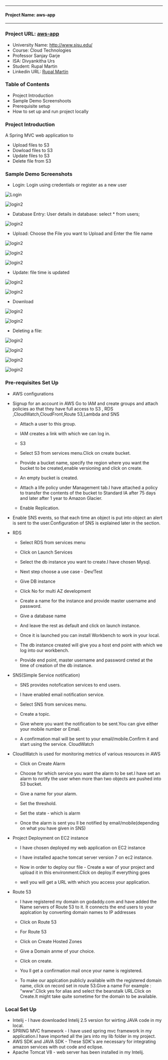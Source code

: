 ******************************
#### Project Name: aws-app
******************************

### Project URL: [aws-app](http://www.rupalmartin.com/AWSApp-1.0-SNAPSHOT)

* University Name: http://www.sjsu.edu/
* Course: Cloud Technologies
* Professor Sanjay Garje
* ISA: Divyankitha Urs
* Student: Rupal Martin 
* Linkedin URL: [Rupal Martin](https://www.linkedin.com/in/rupal-martin-34272272/)

### Table of Contents
* Project Introduction
* Sample Demo Screenshoots
* Prerequisite setup
* How to set up and run project locally

### Project Introduction
A Spring MVC web application to
* Upload files to S3
* Dowload files to S3
* Update files to S3
* Delete file from S3

### Sample Demo Screenshots

* Login: Login using credentials or register as a new user

![Login](/images/login.jpg?raw=true "Login screen")

![login2](/images/login2.jpg?raw=true "login2")

 *	Database Entry: User details in database:
select * from users;

![login2](images/db_login.jpg?raw=true "login2")

* Upload: Choose the File you want to Upload and Enter the file name

![login2](images/upload.jpg?raw=true "upload")

![login2](images/upload2.jpg?raw=true "login2")

![login2](images/upload_db.jpg?raw=true "login2")

* Update: file time is updated 

![login2](images/update.jpg?raw=true "login2")

![login2](images/upload2.jpg?raw=true "login2")

* Download

![login2](images/download.jpg?raw=true "login2")

![login2](images/download_cloudfront.jpg?raw=true "login2")

* Deleting a file:

![login2](images/delete.jpg?raw=true "login2")

![login2](images/delete_confirm.jpg?raw=true "login2")

![login2](images/delete_success.jpg?raw=true "login2")

![login2](images/delete_db.jpg?raw=true "login2")

### Pre-requisites Set Up

* AWS configurations

* Signup for an account in AWS
Go to IAM and create groups and attach policies ao that they have full access to S3 , RDS ,CloudWatch,CloudFront,Route 53,Lambda and     SNS

  * Attach a user to this group.
  * IAM creates a link with which we can log in.

  * S3

  * Select S3 from services menu.Click on create bucket.

   * Provide a bucket name, specify the region where you want the bucket to be created,enable versioning and click on create.

   * An empty bucket is created.

  * Attach a life policy under Management tab.I have attached a policy to transfer the contents of the bucket to Standard IA after 75 days and later after 1 year to Amazon Glacier.

  * Enable Replication.

 * Enable SNS events, so that each time an object is put into object an alert is sent to the user.Configuration of SNS is explained later in the section.

* RDS

   *  Select RDS from services menu

   * Click on Launch Services

    *  Select the db instance you want to create.I have chosen Mysql.

   * Next step choose a use case - Dev/Test

   * Give DB instance

   * Click No for multi AZ development

   * Create a name for the instance and provide master username and password.

   * Give a database name

  * And leave the rest as default and click on launch instance.

  * Once it is launched you can install Workbench to work in your local.

  * The db instance created will give you a host end point with which we log into our workbench.

  * Provide end point, master username and password creted at the time of creation of the db instance.

* SNS(Simple Service notification)

  * SNS provides notofication services to end users.
  
  * I have enabled email notification service.
  
  * Select SNS from services menu.
  
  * Create a topic.
  
  * Give where you want the notification to be sent.You can give either your mobile number or Email.
  
  * A confirmation mail will be sent to your email/mobile.Confirm it and start using the service.
CloudWatch

 * CloudWatch is used for monitoring metrics of various resources in AWS

   * Click on Create Alarm

   * Choose for which service you want the alarm to be set.I have set an alarm to notify the user when more than two objects are pushed into S3 bucket.

   * Give a name for your alarm.

   * Set the threshold.

   * Set the state - which is alarm

   * Once the alarm is sent you ll be notified by email/mobile(depending on what you have given in SNS)

* Project Deployment on EC2 instance

  * I have chosen deployed my web application on EC2 instance
  
  * I have installed apache tomcat server  version 7 on ec2 instance.
  
  * Now in order to deploy our file - Create a war of your project and upload it in this environment.Click on deploy.If everything goes
  
  * well you will get a URL with which you access your application.
  
* Route 53

  * I have registered my domain on godaddy.com and have added the Name servers of Route 53 to it. It connects the end users to your applcation by converting domain names to IP addresses
 
  * Click on Route 53

   * For Route 53

  * Click on Create Hosted Zones

  * Give a Domain anme of your choice.

  * Click on create.

  * You ll get a confirmation mail once your name is registered.

  * To make our applcation publicly available with the registered domain name, click on record set in route 53.Give a name For example : "www".Click yes for alias and select the beanstalk URL.Click on Create.It might take quite sometime for the domain to be available.



### Local Set Up

* Intelij - I have downloaded Intelij 2.5 version for wirting JAVA code in my local.
* SPRING MVC framework - I have used spring mvc framework in my application.I have imported all the jars into my lib folder in my project.
* AWS SDK and JAVA SDK - These SDK's are necessary for integrating amazon services with out code and eclipse.
* Apache Tomcat V8 - web server has been installed in my Intelij.




